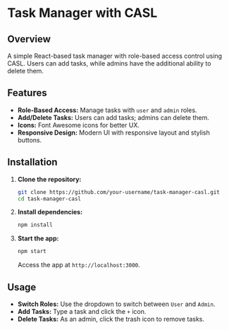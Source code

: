 # Task Manager with CASL

## Overview

A simple React-based task manager with role-based access control using CASL. Users can add tasks, while admins have the additional ability to delete them.

## Features

- **Role-Based Access:** Manage tasks with `user` and `admin` roles.
- **Add/Delete Tasks:** Users can add tasks; admins can delete them.
- **Icons:** Font Awesome icons for better UX.
- **Responsive Design:** Modern UI with responsive layout and stylish buttons.

## Installation

1. **Clone the repository:**

   ```bash
   git clone https://github.com/your-username/task-manager-casl.git
   cd task-manager-casl
   ```

2. **Install dependencies:**

   ```bash
   npm install
   ```

3. **Start the app:**

   ```bash
   npm start
   ```

   Access the app at `http://localhost:3000`.

## Usage

- **Switch Roles:** Use the dropdown to switch between `User` and `Admin`.
- **Add Tasks:** Type a task and click the `+` icon.
- **Delete Tasks:** As an admin, click the trash icon to remove tasks.


